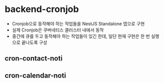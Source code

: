 # backend-cronjob
- Cronjob으로 동작해야 하는 작업들을 NestJS Standalone 앱으로 구현
- 실제 Cronjob은 쿠버네티스 클러스터 내에서 동작
- 중간에 큐를 두고 동작해야 하는 작업들이 있긴 한데, 일단 현재 구현은 한 번 실행으로 끝나도록 구성

## cron-contact-noti


## cron-calendar-noti

